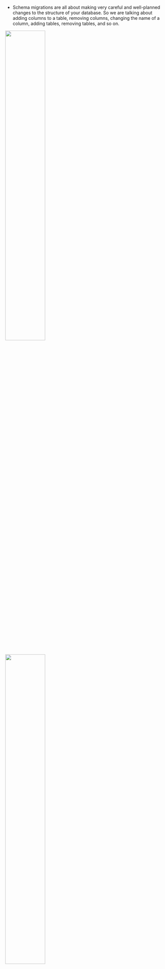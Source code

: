 - Schema migrations are all about making very careful and well-planned changes to the structure of your database. So we are talking about adding columns to a table, removing columns, changing the name of a column, adding tables, removing tables, and so on.

[<img src="./pictures/migration_issues_01.png" width="50%"/>](./pictures/migration_issues_01.png)

[<img src="./pictures/migration_issues_02.png" width="50%"/>](./pictures/migration_issues_02.png)

[<img src="./pictures/migration_issues_03.png" width="50%"/>](./pictures/migration_issues_03.png)

[<img src="./pictures/migration_issues_04.png" width="50%"/>](./pictures/migration_issues_04.png)

[<img src="./pictures/migration_issues_05.png" width="50%"/>](./pictures/migration_issues_05.png)

[<img src="./pictures/migration_issues_06.png" width="50%"/>](./pictures/migration_issues_06.png)

[<img src="./pictures/migration_issues_07.png" width="50%"/>](./pictures/migration_issues_07.png)

[<img src="./pictures/migration_issues_08.png" width="50%"/>](./pictures/migration_issues_08.png)

- Lesson number one was that whenever we change the structure of our database, we needed to make sure that we changed our clients, that we're connecting to that database at the same time. Big lesson number two was that whenever we were working with other engineers, we really need a way to tie the structure of our database to some specific version of our code.

-  we have been making changes to the structure of our database by opening up Pgadmin, accessing some database, and then writing out some command that changes the structure of our database. So in other words, all changes were made directly inside of Pgadmin.

- Moving forward, wherever possible, we're going to instead author something called a schema migration file.

- Schema Migration files are files that contain some amount of code that describe a very precise and very detailed change that we want to make to our database.

- So, for example, if we wanted to take our comments table and rename the contents column over to body, we are going to write out a schema migration file. That migration file is going to contain some code that says I want to rename contents over to body.

[<img src="./pictures/schema_migration_file.png" width="50%"/>](./pictures/schema_migration_file.png)

- Well, a migration file can be written in any programming language you want. This entire idea of schema migrations is not tied to any particular language. So you can author a migration file with Python, Java, JavaScript, cplusplus anything you want to write it with.

- In general, a schema migration file is going to contain two different sections. Inside of it, we refer to one section as up or upgrade, and the other we might refer to as down or rollback or downgrade. The up section will contain some SQL that is going to somehow advance or upgrade the structure or change the structure of our database. So in our example that we walk through in the last video, we might have an up section inside of migration file where we rename our contents column over to body.

- The down section is also going to contain some SQL that is going to exactly undo whatever the up command did. So if our up command renamed contents to body are down would do the exact opposite. We would rename body back to contents.

[<img src="./pictures/schema_migration_file_structure.png" width="50%"/>](./pictures/schema_migration_file_structure.png)

- Once we author a migration file, we then apply it to our database.

[<img src="./pictures/migration_file_apply.png" width="50%"/>](./pictures/migration_file_apply.png)

- So every migration file contains everything you need to make a change and undo a change.

- Any single project can have many different migration files inside of it.

- rather than opening up Pgadmin and writing out some SQL that would create some tables for you. You could instead create a migration file that describes setting up the initial structure of that database.

- Now, the very nice thing about migration files is that you can take a project with a bunch of migration files inside of it and hand it off to any brand new engineer working at your company.

- That brand new engineer could then run all the migration files and they would be guaranteed that they've got the most up to date, perfect and exact structure of the database.

- The other nice thing about migration files is that if you ever write a migration and then decide that it's not quite right, you could run the down migration tied to it. So you would undo that migration, make some change, fix everything up and then reapply the up.

[<img src="./pictures/migration_files_multiple.png" width="50%"/>](./pictures/migration_files_multiple.png)

- So in theory, this could shrink down that window of time where we have a differing version of our API and a different version of our database structure down to a very small period of time.

- Inside of any given code review request, we can say that we have some new version of some code that needs to be reviewed and we can pair it along with that.

-  A migration file that describes the exact changes to the structure that need to be made to our database in order to safely execute this new code. So then in theory, another engineer could take all the code for this code review request. They could apply the migration, which would give them the correct structure of the database to run this new version of the API. The other engineer could then evaluate and test all this code. And then finally, once they were complete with the review, that engineer could then revert this migration and that would take them back to the current structure of the database that would allow them to run whatever current code, base or version of the code or the version. The API is really out there.

[<img src="./pictures/code_review_request_01.png" width="50%"/>](./pictures/code_review_request_01.png)

[<img src="./pictures/code_review_request_02.png" width="50%"/>](./pictures/code_review_request_02.png)


# Libraries for creating/Running data schema migrations

[<img src="./pictures/data_migration_language_options.png" width="50%"/>](./pictures/data_migration_language_options.png)

# Project creating migration


[<img src="./pictures/create_migration_file_01.png" width="50%"/>](./pictures/create_migration_file_01.png)

[<img src="./pictures/create_migration_file_02.png" width="50%"/>](./pictures/create_migration_file_02.png)

[<img src="./pictures/create_migration_file_03.png" width="50%"/>](./pictures/create_migration_file_03.png)

[<img src="./pictures/create_migration_file_04.png" width="50%"/>](./pictures/create_migration_file_04.png)

- You'll see that there is a new migrations folder inside of here. And inside there is a file called Table comments. The number at the very start of this is a timestamp. So that is the time at which this migration was created.

- That timestamp is going to tell this migration library later on. So node migrate what order these different migrations should be executed in because we would want to make sure that we always run this migration file first. In other words, the migration file that actually creates the table before we ever try to run a migration that would try to change it in some way.

- Then inside this file we can see very easily that there is a function right here called up and a function called down.

- They are going to contain or produce some amount of SQL or run some command or do whatever to either advance the structure of our database in some way. And then down is going to contain some SQL or run some command or do whatever that is going to revert or do the exact opposite of whatever we did with up.

- you might have noticed that this argument pgm right here is essentially an object that we can use to create tables or change tables, add columns, all that kind of stuff. But we are not going to rely upon any kind of automatic migration generation or anything like that, anything to automate the process of making changes to our different tables. So instead, we going to write out pgm.SQL. We're then going to put in a multi-line string which in JavaScript we indicate with a set of backticks that is a character to the left of the one on your keyboard. And then we are going to write out some raw SQL inside of here that we want to execute.

- So again, we are not relying upon any kind of built in function that is going to create the table for us.


# Exceute the migration

- So to execute the migration, it's going to be a little bit different depending upon your operating system.

- You'll also notice that there is another table inside of here called Migrations. This table was created for you automatically by the Node migrate module. If you do a right click on there and then go to view data all the rows. You'll see that this table essentially just lists out the name of a migration that has been executed and when it was actually executed. So that table is used by many different migration frameworks or a table very similar to it, I should say, is used by many different migration frameworks just to keep track of what migrations have actually been executed and make sure that you don't run that same migration again.

- If you go and run the same command once again back at our terminal and try to do that same migration again. It'll just say, okay, there's no migrations to run because our module has detected that we already

- If for any reason we decided that this migration was not written correctly or if we did something wrong, or if we just don't want to have our database in this structure anymore, we could run the same exact command. But at the very end, instead of up, we will put in down. So down is going to undo the most recent migration.

- So we just dropped table comments.

- So now if we go back over to Pgadmin yet again and refresh tables, now the table is gone and we've only got migrations, which again just keeps track of which migrations we have actually executed. If you refresh that table now migrations, you'll see that there are no rows inside there and that indicates that we have not actually executed any migrations.

[<img src="./pictures/create_migration_01.png" width="50%"/>](./pictures/create_migration_01.png)

[<img src="./pictures/create_migration_02.png" width="50%"/>](./pictures/create_migration_02.png)

[<img src="./pictures/create_migration_03.png" width="50%"/>](./pictures/create_migration_03.png)

[<img src="./pictures/create_migration_04.png" width="50%"/>](./pictures/create_migration_04.png)

[<img src="./pictures/create_migration_041.png" width="50%"/>](./pictures/create_migration_041.png)

[<img src="./pictures/create_migration_05.png" width="50%"/>](./pictures/create_migration_05.png)

[<img src="./pictures/create_migration_06.png" width="50%"/>](./pictures/create_migration_06.png)

[<img src="./pictures/create_migration_07.png" width="50%"/>](./pictures/create_migration_07.png)

[<img src="./pictures/create_migration_08.png" width="50%"/>](./pictures/create_migration_08.png)

[<img src="./pictures/create_migration_09.png" width="50%"/>](./pictures/create_migration_09.png)

- After adding the second migration file we run the migration again then It looks like that created first the comments table for me and then went ahead and applied that renaming step.

- And when we do a down, it's only going to revert one step at a time.

[<img src="./pictures/post_migration.png" width="50%"/>](./pictures/post_migration.png)

[<img src="./pictures/post_migration_02.png" width="50%"/>](./pictures/post_migration_02.png)

# Data migration and schema migration together

- Well, as I'm going to show you, if we try to do everything inside of one step, we can very easily get into trouble really, really quickly.

- Whenever we add a column to a table that is generally just about instantaneous in nature. So we could add this column location and a millisecond later the column would be in place.

- Copying millions of different values around is going to take some amount of time.

- After that, we would then drop columns, latitude and longitude and just like adding a column, dropping a column is just about instantaneous in nature.

- When you drop a column, Postgres does not go back into your different heap files and delete any data. It just says, Hey, this column is dead. And then over time it's going to clean up all the values inside those column, the column that you dropped automatically.

- Whenever we run a migration, it is very common to place the migration or execute it inside of a transaction. That's to make sure that if we ever start to do some amount of work, say up here, like adding a column, removing a column, then copying some data around, and then get down to, say, dropping a column down here. If anything goes wrong with dropping the column, we probably want to undo all the work that we had previously done during the migration.

- So we really do not want to ever have a migration in a kind of half executed state. And to prevent that, well, we just run it inside of a transaction.

- And to prevent that, well, we just run it inside of a transaction. So if at any point in time, any one of these steps fail, we're going to roll back the entire transaction and the entire thing gets cancelled. No changes actually made to our database.

- And when we imagine that we're opening up that separate workspace, it's kind of like we can kind of imagine again, this is not what really goes on behind the scenes, but we can imagine that we're kind of creating a copy of all the data inside of our database and putting it into that separate workspace. We then do some amount of work inside that separate workspace, and then if there are no errors, we commit the transaction, which essentially merges all the changes we made back into the real world of our database.

- Now, in that meantime, while we are doing the copy operation, we still might have our API server up and running like the actual application up and running and we are still accepting requests and possibly also creating posts.

- So this is one of the big downsides of trying to do a data migration and a schema migration at the same time. If you're doing everything inside of a transaction and you probably really want to do it inside of a transaction, you can end up in this really weird state where any additional records that you added into a table while that transaction was running might accidentally get deleted.


[<img src="./pictures/data_schema_migration_01.png" width="50%"/>](./pictures/data_schema_migration_01.png)


[<img src="./pictures/data_schema_migration_02.png" width="50%"/>](./pictures/data_schema_migration_02.png)


[<img src="./pictures/data_schema_migration_03.png" width="50%"/>](./pictures/data_schema_migration_03.png)


[<img src="./pictures/data_schema_migration_04.png" width="50%"/>](./pictures/data_schema_migration_04.png)


[<img src="./pictures/data_schema_migration_05.png" width="50%"/>](./pictures/data_schema_migration_05.png)


[<img src="./pictures/data_schema_migration_06.png" width="50%"/>](./pictures/data_schema_migration_06.png)


[<img src="./pictures/data_schema_migration_07.png" width="50%"/>](./pictures/data_schema_migration_07.png)


# Data migration and schema migration Separately

- So step number one up here, we're going to run a schema migration that is going to add a column called Location or look to our post table. So we can imagine that we would add in a new column. And we would have all the values inside that column by default be null.

- Now, in between step two and step one, we can allow for just about any period of time we could run step one on a Friday, take the weekend off, come back on Monday, and then run this next step. We can even allow a month to pass in between. The nice thing about this entire approach or this entire flow that we're going through is that you can allow just about any amount of time to pass in between each step.

- So in step number two, we're going to deploy a new version of our API or essentially our application server. And it's going to make sure that any time that we create a new post or possibly update a post, we're going to write new values to both the columns latitude, longitude and location.

- So in other words, if we came into our post table and we tried to create a new post right here, let's say number three. We would make sure that we put in some appropriate latitude, longitude and the appropriate location as well.

- We would then repeat that process for any number of posts that are created during the step.

- In step number three, we're going to go back and backfill all the previous rows we had ever created. Now, this step does not have to be in the form of some kind of schema migration file. We could very easily write a separate script authored in maybe Java or Python or JavaScript, some kind of separate little program that can go and take a look at all the rows inside this table, calculate the new location value and update that column.

- So now at this point in time. We have a location for all of our different rows.

- So the next step, we're going to update our code once again. So this is updating our API or our application server, and we're going to make sure that we write only to our location column.

- And then finally, very last step, because our application no longer really cares about the latitude longitude columns because we are not writing to them anymore. And presumably we would also not be reading from them. We can finally drop those columns so we can drop latitude and longitude like so.

- All of our different rows have a defined value for location, and at no point in time were we ever in a scenario where we kind of missed out on copying some different values over or ran into any kind of issues like that that we saw previously back on that other approach.

- So this is the process that I recommend you taking a look at any time that you have to do a schema, migration and a data migration together, you're going to break it up into a series of different operations.


[<img src="./pictures/approach_01.png" width="50%"/>](./pictures/approach_01.png)

[<img src="./pictures/approach_02.png" width="50%"/>](./pictures/approach_02.png)

[<img src="./pictures/approach_03.png" width="50%"/>](./pictures/approach_03.png)

[<img src="./pictures/approach_04.png" width="50%"/>](./pictures/approach_04.png)

[<img src="./pictures/approach_05.png" width="50%"/>](./pictures/approach_05.png)

[<img src="./pictures/approach_06.png" width="50%"/>](./pictures/approach_06.png)

[<img src="./pictures/approach_07.png" width="50%"/>](./pictures/approach_07.png)

[<img src="./pictures/approach_08.png" width="50%"/>](./pictures/approach_08.png)

# Creating post table

[<img src="./pictures/create_post_01.png" width="50%"/>](./pictures/create_post_01.png)

[<img src="./pictures/create_post_02.png" width="50%"/>](./pictures/create_post_02.png)

# Web server setup

- pg being the module that we're going to use to connect to Postgres.

- Then after that we'll put together two route handlers. One route handler is going to show a user a list of all of our different posts, and a form to create a new post.

- The other route handler is going to receive a form submission and create a new post inside the database.

[<img src="./pictures/webserver_01.png" width="50%"/>](./pictures/webserver_01.png)

[<img src="./pictures/webserver_02.png" width="50%"/>](./pictures/webserver_02.png)


# updating loc for all the rows

- This approach has a couple of different downsides tied to it. First off, remember, our post table might have a ton of different records inside of it. Well, if we wrote some kind of query like that and executed it. We could accidentally load up a million different records into our JavaScript server. And in that case, chances are we would eventually run out of memory and our node server would just crash entirely.

- Another way we could approach this is to use something called batching. So if we make use of batching, we would try to load up just a set of all of our records at once. So we could do that with something as simple as limit 5000 or something similar to that. So that means give us the first 5000 posts where location is null. We can then do the update for those 5000 records and then save the updates back over to the database.

- When we start doing batching, this kind of implies that we're going to kind of have a multiple different batches running and each batch will be running sequentially. So in other words, we'll do one batch, process everything, save it back to the database, open up another batch, do all the processing, save it back over and so on. It's entirely possible that by the time we get to the very last batch, there could be some kind of error in our logic in how we do the update or how we calculate it. We might only see that error when we get to that very last batch. So if we only see that error at the very end and that error crashes our program, now we're kind of left in a halfway between state where some number of rows have been updated and the other rows have not.

- The other downside to this is that it requires us to manually connect to our database from a JavaScript environment. This is sometimes a little bit challenging as you're going to see a little bit later on in this course. If you provision a database, for example, on AWS or Amazon Web Services, that database will frequently be very locked down and it will be challenging to connect to it from any arbitrary location with any kind of arbitrary JavaScript file or something like that. And so there might be scenarios where just trying to connect to your database from a node environment will be a little bit challenging.

- The one very big upside to this approach, however, is that we can very easily run really complex business logic or do some kind of complex validation on all these records before we process the update.


[<img src="./pictures/option_01.png" width="50%"/>](./pictures/option_01.png)

[<img src="./pictures/option_02.png" width="50%"/>](./pictures/option_02.png)


- One very big upside is that we are not moving any information or records between the database and the JavaScript world. That means that this update is, in theory, going to run a lot faster than if we were trying to load up all these rows into our JavaScript world.

- One very big downside to this approach is that it's of course a lot harder to implement any kind of complex validation because again, we don't really have the ability to execute any kind of JavaScript or inspect any of the individual rows that are being updated in any way.

[<img src="./pictures/option2_01.png" width="50%"/>](./pictures/option2_01.png)

[<img src="./pictures/option2_02.png" width="50%"/>](./pictures/option2_02.png)

- There's one other issue I want to mention very briefly around both option number one and option number two. This is an issue that only starts to come up once you have many, many records inside of a given table. So we're talking about on the realm of hundreds of thousands of records or millions of records.

- So whenever we do an update with either approach, we might want to run the entire update inside of one single transaction. There's a really good reason for doing that. It means that if we start to process all these rows and we get to that very last row, if something goes wrong with updating that last row, it might mean that there's some kind of bug or issue in our update logic. So if we threw an error on the update of that very last row, then the transaction would automatically cancel.

- So doing the update inside of a transaction generally probably a good idea and it's probably something we want to do.

- Let's imagine that we open up a transaction and inside of our transaction, we start to take a look at all of our different rows that need to be updated. So we might see row three right here. We would see that it has a location of null. So that means we need to do an update. So we would say, okay, our new location is going to be 25, comma 24. So we would put in 25, 24 right there. And then internally, Postgres says, Hey, this value right here has been updated. Whenever a transaction is going to update a value, that entire row is going to get locked.

- We can kind of imagine that transaction number one updated at row three. And after that, it's then going to move on to row four and then five and so on. So at this point in time, this row has been locked. This row is going to be locked. And essentially it cannot be updated by any other transaction until transaction number one has either committed or rolled back.

- So in other words, no other transaction can update that value right there until transaction number one has processed all the other rows inside this table. So in other words, no other transaction can update that value right there until transaction number one has processed all the other rows inside this table. So if in this period of time some user makes a request to our application and they say, Hey, I'm trying to update the location of Post with ID 3. So they're trying to update that one right there. Well, unfortunately, that value is locked. And so this transaction number two is not allowed to update any value inside this row until transaction number one is completed.

- Now, transaction number two is not going to fail entirely. It's just going to sit around and wait until transaction number one is either committed or rolled back.

- So this is going to be an issue if transaction number one. Essentially, our update process is going to be running for a very long time means that during that period, no other transaction or essentially any other attempt to modify these same rows is going to succeed.

- Okay, so long story short, whenever we are doing this really big update of a ton of different rows, there will be some period of time where nothing else can update those rows until upped. Our update has been completed.

- There is a very easy way to kind of get around this, and that would be to do the same kind of batch update system.

- So on query tool Window number two. Well, we're still just sitting here and we're going to continue sitting here until we eventually commit the transaction or rollback the one inside of query tool number one. And the instant I commit this, if we go back over to query tool number two. The update over here has been processed because transaction number one got resolved.